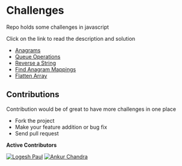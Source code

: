 # Challenges

Repo holds some challenges in javascript

Click on the link to read the description and solution

* [Anagrams](Anagrams)
* [Queue Operations](Queue-Operations)
* [Reverse a String](Reverse-A-String)
* [Find Anagram Mappings](Find-Anagram-Mappings)
* [Flatten Array](Flatten-Array)

## Contributions

Contribution would be of great to have more challenges in one place

* Fork the project
* Make your feature addition or bug fix
* Send pull request

**Active Contributors**

[![Logesh Paul](https://avatars3.githubusercontent.com/u/41541?v=3&s=72)](http:/www.github.com/logeshpaul) [![Ankur Chandra](https://avatars1.githubusercontent.com/u/12120991?v=3&s=72)](https://github.com/thegooglerlm10)
